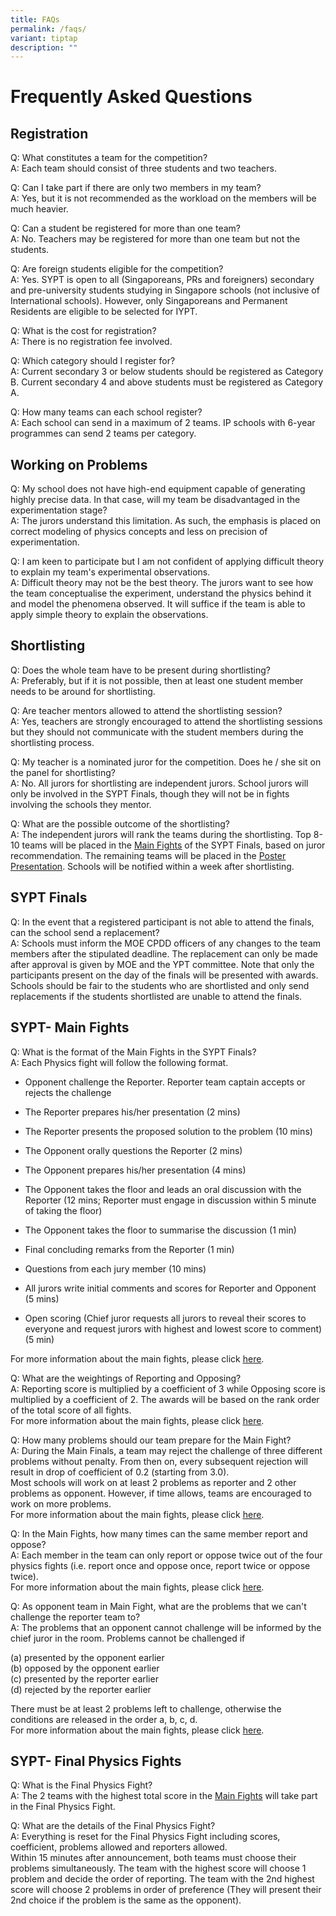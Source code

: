 ```yaml
---
title: FAQs
permalink: /faqs/
variant: tiptap
description: ""
---
```

<h1><strong>Frequently Asked Questions</strong></h1>
<h2>Registration</h2>
<p>Q: What constitutes a team for the competition?
<br>A: Each team should consist of three students and two teachers.</p>
<p>Q: Can I take part if there are only two members in my team?
<br>A: Yes, but it is not recommended as the workload on the members will
be much heavier.</p>
<p>Q: Can a student be registered for more than one team?
<br>A: No. Teachers may be registered for more than one team but not the students.</p>
<p>Q: Are foreign students eligible for the competition?
<br>A: Yes. SYPT is open to all (Singaporeans, PRs and foreigners) secondary
and pre-university students studying in Singapore schools (not inclusive
of International schools). However, only Singaporeans and Permanent Residents
are eligible to be selected for IYPT.</p>
<p>Q: What is the cost for registration?
<br>A: There is no registration fee involved.</p>
<p>Q: Which category should I register for?
<br>A: Current secondary 3 or below students should be registered as Category
B. Current secondary 4 and above students must be registered as Category
A.</p>
<p>Q: How many teams can each school register?
<br>A: Each school can send in a maximum of 2 teams. IP schools with 6-year
programmes can send 2 teams per category.&nbsp;</p>
<h2>​Working on Problems</h2>
<p>Q: My school does not have high-end equipment capable of generating highly
precise data. In that case, will my team be disadvantaged in the experimentation
stage?
<br>A: The jurors understand this limitation. As such, the emphasis is placed
on correct modeling of physics concepts and less on precision of experimentation.</p>
<p>Q: I am keen to participate but I am not confident of applying difficult
theory to explain my team's experimental observations.
<br>A: Difficult theory may not be the best theory. The jurors want to see
how the team conceptualise the experiment, understand the physics behind
it and model the phenomena observed. It will suffice if the team is able
to apply simple theory to explain the observations.</p>
<h2>Shortlisting</h2>
<p>Q: Does the whole team have to be present during shortlisting?
<br>A: Preferably, but if it is not possible, then at least one student member
needs to be around for shortlisting.</p>
<p>Q: Are teacher mentors allowed to attend the shortlisting session?
<br>A: Yes, teachers are strongly encouraged to attend the shortlisting sessions
but they should not communicate with the student members during the shortlisting
process.</p>
<p>Q: My teacher is a nominated juror for the competition. Does he / she
sit on the panel for shortlisting?
<br>A: No. All jurors for shortlisting are independent jurors. School jurors
will only be involved in the SYPT Finals, though they will not be in fights
involving the schools they mentor.</p>
<p>Q: What are the possible outcome of the shortlisting?
<br>A: The independent jurors will rank the teams during the shortlisting.
Top 8-10 teams will be placed in the <a href="https://iyptsypt.wixsite.com/sypt/sypt-2023-format" class="wixui-rich-text__text" rel="noopener noreferrer nofollow" target="_self"><u>Main Fights</u></a>&nbsp;of
the SYPT Finals, based on juror recommendation. The remaining teams will
be placed in the <a href="https://iyptsypt.wixsite.com/sypt/sypt-2023-format" class="wixui-rich-text__text" rel="noopener noreferrer nofollow" target="_self"><u>Poster Presentation</u></a>.
Schools will be notified within a week after shortlisting.</p>
<h2>SYPT Finals</h2>
<p>Q: In the event that a registered participant is not able to attend the
finals, can the school send a replacement?
<br>A: Schools must inform the MOE CPDD officers of any changes to the team
members after the stipulated deadline. The replacement can only be made
after approval is given by MOE and the YPT committee. Note that only the
participants present on the day of the finals will be presented with awards.
Schools should be fair to the students who are shortlisted and only send
replacements if the students shortlisted are unable to attend the finals.</p>
<h2>SYPT- Main Fights</h2>
<p>Q: What is the format of the Main Fights in the SYPT Finals?
<br>A: Each Physics fight will follow the following format.</p>
<ul>
<li>
<p>Opponent challenge the Reporter. Reporter team captain accepts or rejects
the challenge</p>
</li>
<li>
<p>The Reporter prepares his/her presentation (2 mins)</p>
</li>
<li>
<p>The Reporter presents the proposed solution to the problem (10 mins)</p>
</li>
<li>
<p>The Opponent orally questions the Reporter (2 mins)</p>
</li>
<li>
<p>The Opponent prepares his/her presentation (4 mins)</p>
</li>
<li>
<p>The Opponent takes the floor and leads an oral discussion with the Reporter
(12 mins; Reporter must engage in discussion within 5 minute of taking
the floor)</p>
</li>
<li>
<p>The Opponent takes the floor to summarise the discussion (1 min)</p>
</li>
<li>
<p>Final concluding remarks from the Reporter (1 min)</p>
</li>
<li>
<p>Questions from each jury member (10 mins)</p>
</li>
<li>
<p>All jurors write initial comments and scores for Reporter and Opponent
(5 mins)</p>
</li>
<li>
<p>Open scoring (Chief juror requests all jurors to reveal their scores to
everyone and request jurors with highest and lowest score to comment) (5
min)</p>
</li>
</ul>
<p>For more information about the main fights, please click <a href="https://iyptsypt.wixsite.com/sypt/sypt-2023-format" class="wixui-rich-text__text" rel="noopener noreferrer nofollow" target="_self"><u>here</u></a>.</p>
<p>Q: What are the weightings of Reporting and Opposing?
<br>A: Reporting score is multiplied by a coefficient of 3 while Opposing
score is multiplied by a coefficient of 2. The awards will be based on
the rank order of the total score of all fights.
<br>For more information about the main fights, please click <a href="https://iyptsypt.wixsite.com/sypt/sypt-2023-format" class="wixui-rich-text__text" rel="noopener noreferrer nofollow" target="_self"><u>here</u></a>.</p>
<p>Q: How many problems should our team prepare for the Main Fight?
<br>A: During the Main Finals, a team may reject the challenge of three different
problems without penalty. From then on, every subsequent rejection will
result in drop of coefficient of 0.2 (starting from 3.0).&nbsp;
<br>Most schools will work on at least 2 problems as reporter and 2 other
problems as opponent. However, if time allows, teams are encouraged to
work on more problems.
<br>For more information about the main fights, please click <a href="https://iyptsypt.wixsite.com/sypt/sypt-2023-format" class="wixui-rich-text__text" rel="noopener noreferrer nofollow" target="_self"><u>here</u></a>.</p>
<p>Q: In the Main Fights, how many times can the same member report and oppose?
<br>A: Each member in the team can only report or oppose twice out of the
four physics fights (i.e.&nbsp;report once&nbsp;and oppose once, report
twice or oppose twice).
<br>For more information about the main fights, please click <a href="https://iyptsypt.wixsite.com/sypt/sypt-2023-format" class="wixui-rich-text__text" rel="noopener noreferrer nofollow" target="_self"><u>here</u></a>.</p>
<p>Q: As opponent team in Main Fight, what are the problems that we can't
challenge the reporter team to?
<br>A: The problems that an opponent cannot challenge will be informed by
the chief juror in the room. Problems cannot be challenged if</p>
<p>(a) presented by the opponent earlier
<br>(b) opposed by the opponent earlier
<br>(c) presented by the reporter earlier
<br>(d) rejected by the reporter earlier</p>
<p>There must be at least 2 problems left to challenge, otherwise the conditions
are released in the order a, b, c, d.
<br>For more information about the main fights, please click <a href="https://iyptsypt.wixsite.com/sypt/sypt-2023-format" class="wixui-rich-text__text" rel="noopener noreferrer nofollow" target="_self"><u>here</u></a>.</p>
<h2>SYPT- Final Physics Fights</h2>
<p>Q: What is the Final Physics Fight?
<br>A: The 2 teams with the highest total score in the <u>Main Fights</u> will
take part in the Final Physics Fight.</p>
<p>Q: What are the details of the Final Physics Fight?
<br>A: Everything is reset for the Final Physics Fight including scores, coefficient,
problems allowed and reporters allowed.
<br>Within 15 minutes after announcement, both teams must choose their problems
simultaneously. The team with the highest score will choose 1 problem and
decide the order of reporting. The team with the 2nd highest score will
choose 2 problems in order of preference (They will present their 2nd choice
if the problem is the same as the opponent).</p>
<p>​</p>
<p></p>